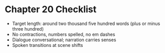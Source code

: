 # Chapter 20 Checklist

- Target length: around two thousand five hundred words (plus or minus three hundred)
- No contractions, numbers spelled, no em dashes
- Dialogue conversational; narration carries senses
- Spoken transitions at scene shifts
